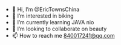 - 👋 Hi, I’m @EricTownsChina
- 👀 I’m interested in biking
- 🌱 I’m currently learning JAVA nio
- 💞️ I’m looking to collaborate on beauty
- 📫 How to reach me 840017241@qq.com

<!---
EricTownsChina/EricTownsChina is a ✨ special ✨ repository because its `README.md` (this file) appears on your GitHub profile.
You can click the Preview link to take a look at your changes.
--->
